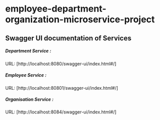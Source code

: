 # employee-department-organization-microservice-project

<H2> Swagger UI documentation of Services</H2>
<h5> Department Service :</h5>
URL: [http://localhost:8080/swagger-ui/index.html#/]

<h5>Employee Service :</h5>
URL: [http://localhost:80801/swagger-ui/index.html#/]

<h5> Organisation Service :</h5>
URL: [http://localhost:8084/swagger-ui/index.html#/]

